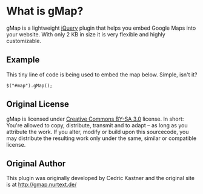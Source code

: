 # What is gMap?

gMap is a lightweight [jQuery](http://www.jquery.com) plugin that helps you embed Google Maps into your website. With only 2 KB in size it is very flexible and highly customizable.

## Example

This tiny line of code is being used to embed the map below. Simple, isn't it?

    $("#map").gMap();

## Original License

gMap is licensed under [Creative Commons BY-SA 3.0](http://creativecommons.org/licenses/by-sa/3.0/) license. In short: You're allowed to copy, distribute, transmit and to adapt – as long as you attribute the work. If you alter, modify or build upon this sourcecode, you may distribute the resulting work only under the same, similar or compatible license.

## Original Author

This plugin was originally developed by Cedric Kastner and the original site is at http://gmap.nurtext.de/